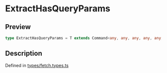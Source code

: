 
      
# ExtractHasQueryParams

<div class="api-docs__section" data-reactroot="">

## Preview

</div><div class="api-docs__preview type single" data-reactroot="">

```ts
type ExtractHasQueryParams = T extends Command<any, any, any, any, any, any, any, any, any, infer  Q> ? Q : never;
```

</div><div class="api-docs__section" data-reactroot="">

## Description

</div><div class="api-docs__description" data-reactroot=""><span class="api-docs__do-not-parse">



</span></div><div class="api-docs__definition" data-reactroot="">

Defined in [types/fetch.types.ts](https://github.com/BetterTyped/hyper-fetch/blob/089b54eb/packages/core/src/types/fetch.types.ts#L37)

</div>